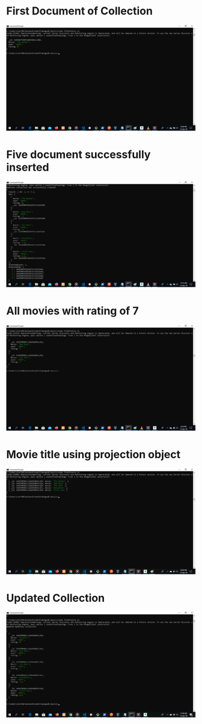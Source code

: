 # First Document of Collection
<img src="./images_task3/first-doc.png" />

# Five document successfully inserted
<img src="./images_task3/result-of-insertions.png" />

# All movies with rating of 7
<img src="./images_task3/find-interns.png"  />

# Movie title using projection object
<img src="./images_task3/movie-title.png" />

# Updated Collection
<img src="./images_task3/updated-doc.png" />
